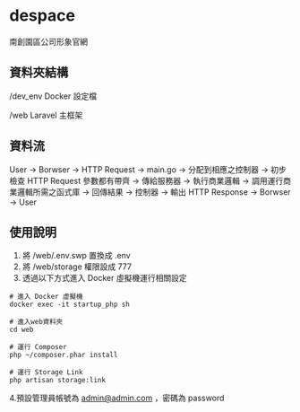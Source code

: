 # despace
南創園區公司形象官網 

## 資料夾結構
/dev_env Docker 設定檔

/web Laravel 主框架

## 資料流
User -> Borwser -> HTTP Request -> main.go -> 分配到相應之控制器 -> 初步檢查 HTTP Request 參數都有帶齊 -> 傳給服務器 -> 執行商業邏輯 -> 調用運行商業邏輯所需之函式庫 -> 回傳結果 -> 控制器 -> 輸出 HTTP Response -> Borwser -> User

## 使用說明
1. 將 /web/.env.swp 置換成 .env
2. 將 /web/storage 權限設成 777
3. 透過以下方式進入 Docker 虛擬機運行相關設定
```
# 進入 Docker 虛擬機
docker exec -it startup_php sh

# 進入web資料夾
cd web

# 運行 Composer
php ~/composer.phar install

# 運行 Storage Link
php artisan storage:link
```
4.預設管理員帳號為 admin@admin.com ，密碼為 password
